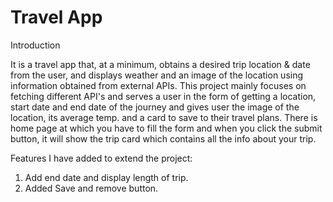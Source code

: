 # Travel App

Introduction

It is a travel app that, at a minimum, obtains a desired trip location & date from the user, and displays weather and an image of the location using information obtained from external APIs. This project mainly focuses on fetching different API's and serves a user in the form of getting a location, start date and end date of the journey and gives user the image of the location, its average temp. and a card to save to their travel plans. There is home page at which you have to fill the form and when you click the submit button, it will show the trip card which contains all the info about your trip.

Features I have added to extend the project: 
1. Add end date and display length of trip.
2. Added Save and remove button.
